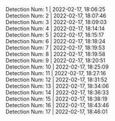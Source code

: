 
Detection Num: 1 |  2022-02-17, 18:06:25<br />Detection Num: 2 |  2022-02-17, 18:07:46<br />Detection Num: 3 |  2022-02-17, 18:09:03<br />Detection Num: 4 |  2022-02-17, 18:14:14<br />Detection Num: 5 |  2022-02-17, 18:15:17<br />Detection Num: 6 |  2022-02-17, 18:18:24<br />Detection Num: 7 |  2022-02-17, 18:19:53<br />Detection Num: 8 |  2022-02-17, 18:19:58<br />Detection Num: 9 |  2022-02-17, 18:20:51<br />Detection Num: 10 |  2022-02-17, 18:25:09<br />Detection Num: 11 |  2022-02-17, 18:27:16<br />Detection Num: 12 |  2022-02-17, 18:31:52<br />Detection Num: 13 |  2022-02-17, 18:34:06<br />Detection Num: 14 |  2022-02-17, 18:36:33<br />Detection Num: 15 |  2022-02-17, 18:38:19<br />Detection Num: 16 |  2022-02-17, 18:43:46<br />Detection Num: 17 |  2022-02-17, 18:46:01<br />